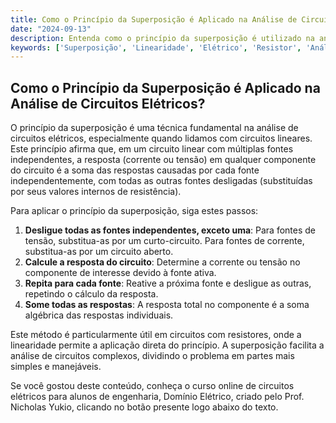 ```yaml
---
title: Como o Princípio da Superposição é Aplicado na Análise de Circuitos Elétricos?
date: "2024-09-13"
description: Entenda como o princípio da superposição é utilizado na análise de circuitos elétricos, focando em resistores e linearidade.
keywords: ['Superposição', 'Linearidade', 'Elétrico', 'Resistor', 'Análise', 'Exemplo']
---
```


## Como o Princípio da Superposição é Aplicado na Análise de Circuitos Elétricos?

O princípio da superposição é uma técnica fundamental na análise de circuitos elétricos, especialmente quando lidamos com circuitos lineares. Este princípio afirma que, em um circuito linear com múltiplas fontes independentes, a resposta (corrente ou tensão) em qualquer componente do circuito é a soma das respostas causadas por cada fonte independentemente, com todas as outras fontes desligadas (substituídas por seus valores internos de resistência).

Para aplicar o princípio da superposição, siga estes passos:

1. **Desligue todas as fontes independentes, exceto uma**: Para fontes de tensão, substitua-as por um curto-circuito. Para fontes de corrente, substitua-as por um circuito aberto.
2. **Calcule a resposta do circuito**: Determine a corrente ou tensão no componente de interesse devido à fonte ativa.
3. **Repita para cada fonte**: Reative a próxima fonte e desligue as outras, repetindo o cálculo da resposta.
4. **Some todas as respostas**: A resposta total no componente é a soma algébrica das respostas individuais.

Este método é particularmente útil em circuitos com resistores, onde a linearidade permite a aplicação direta do princípio. A superposição facilita a análise de circuitos complexos, dividindo o problema em partes mais simples e manejáveis.

Se você gostou deste conteúdo, conheça o curso online de circuitos elétricos para alunos de engenharia, Domínio Elétrico, criado pelo Prof. Nicholas Yukio, clicando no botão presente logo abaixo do texto.